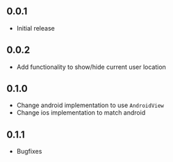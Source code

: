 ## 0.0.1

- Initial release

## 0.0.2

- Add functionality to show/hide current user location

## 0.1.0

- Change android implementation to use `AndroidView`
- Change ios implementation to match android

## 0.1.1

- Bugfixes
